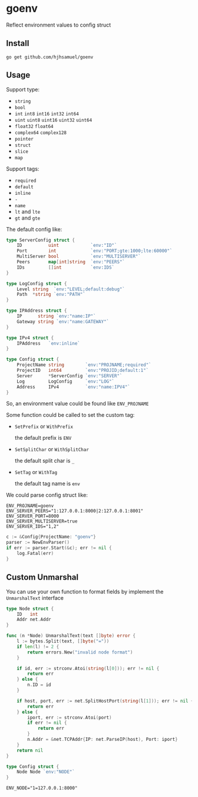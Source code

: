# goenv

Reflect environment values to config struct

## Install

```shell
go get github.com/hjhsamuel/goenv
```

## Usage

Support type:

- `string`
- `bool`
- `int` `int8` `int16` `int32` `int64`
- `uint` `uint8` `uint16` `uint32` `uint64`
- `float32` `float64`
- `complex64` `complex128`
- `pointer`
- `struct`
- `slice`
- `map`

Support tags:

- `required`
- `default`
- `inline`
- `-`
- `name`
- `lt` and `lte`
- `gt` and `gte`

The default config like:

```go
type ServerConfig struct {
	ID          uint            `env:"ID"`
	Port        int             `env:"PORT;gte:1000;lte:60000"`
	MultiServer bool            `env:"MULTISERVER"`
	Peers       map[int]string  `env:"PEERS"`
	IDs         []int           `env:IDS`
}

type LogConfig struct {
	Level string  `env:"LEVEL;default:debug"`
	Path  *string `env:"PATH"`
}

type IPAddress struct {
	IP      string `env:"name:IP"`
	Gateway string `env:"name:GATEWAY"`
}

type IPv4 struct {
	IPAddress   `env:inline`
}

type Config struct {
	ProjectName string        `env:"PROJNAME;required"`
	ProjectID   int64         `env:"PROJID;default:1"`
	Server      *ServerConfig `env:"SERVER"`
	Log         LogConfig     `env:"LOG"`
	Address     IPv4          `env:"name:IPV4"`
}
```

So, an environment value could be found like `ENV_PROJNAME`

Some function could be called to set the custom tag:

- `SetPrefix` or `WithPrefix`

    the default prefix is `ENV`

- `SetSplitChar` or `WithSplitChar`

    the default split char is `_`

- `SetTag` or `WithTag`

    the default tag name is `env`

We could parse config struct like:

```shell
ENV_PROJNAME=goenv
ENV_SERVER_PEERS="1:127.0.0.1:8000|2:127.0.0.1:8001"
ENV_SERVER_PORT=8000
ENV_SERVER_MULTISERVER=true
ENV_SERVER_IDS="1,2"
```

```go
c := &Config{ProjectName: "goenv"}
parser := NewEnvParser()
if err := parser.Start(&c); err != nil {
    log.Fatal(err)
}
```

## Custom Unmarshal

You can use your own function to format fields by implement the `UnmarshalText` interface

```go
type Node struct {
	ID   int
	Addr net.Addr
}

func (n *Node) UnmarshalText(text []byte) error {
	l := bytes.Split(text, []byte("="))
	if len(l) != 2 {
		return errors.New("invalid node format")
	}

	if id, err := strconv.Atoi(string(l[0])); err != nil {
		return err
	} else {
		n.ID = id
	}

	if host, port, err := net.SplitHostPort(string(l[1])); err != nil {
		return err
	} else {
		iport, err := strconv.Atoi(port)
		if err != nil {
			return err
		}
		n.Addr = &net.TCPAddr{IP: net.ParseIP(host), Port: iport}
	}
	return nil
}

type Config struct {
	Node Node `env:"NODE"`
}
```

```shell
ENV_NODE="1=127.0.0.1:8000"
```
